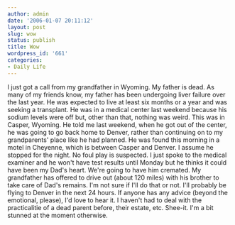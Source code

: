 ```yaml
---
author: admin
date: '2006-01-07 20:11:12'
layout: post
slug: wow
status: publish
title: Wow
wordpress_id: '661'
categories:
- Daily Life
---
```


I just got a call from my grandfather in Wyoming. My father is dead. As
many of my friends know, my father has been undergoing liver failure
over the last year. He was expected to live at least six months or a
year and was seeking a transplant. He was in a medical center last
weekend because his sodium levels were off but, other than that, nothing
was weird. This was in Casper, Wyoming. He told me last weekend, when he
got out of the center, he was going to go back home to Denver, rather
than continuing on to my grandparents' place like he had planned. He was
found this morning in a motel in Cheyenne, which is between Casper and
Denver. I assume he stopped for the night. No foul play is suspected. I
just spoke to the medical examiner and he won't have test results until
Monday but he thinks it could have been my Dad's heart. We're going to
have him cremated. My grandfather has offered to drive out (about 120
miles) with his brother to take care of Dad's remains. I'm not sure if
I'll do that or not. I'll probably be flying to Denver in the next 24
hours. If anyone has any advice (beyond the emotional, please), I'd love
to hear it. I haven't had to deal with the practicalitie of a dead
parent before, their estate, etc. Shee-it. I'm a bit stunned at the
moment otherwise.
